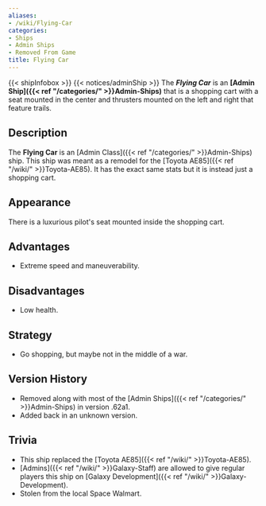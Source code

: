 ```yaml
---
aliases:
- /wiki/Flying-Car
categories:
- Ships
- Admin Ships
- Removed From Game
title: Flying Car
---
```


{{< shipInfobox >}} {{< notices/adminShip >}} The **_Flying Car_** is an **[Admin Ship]({{< ref "/categories/" >}}Admin-Ships)** that is a shopping cart with a seat mounted in the center and thrusters mounted on the left and right that feature trails. 

## Description

The **Flying Car** is an [Admin Class]({{< ref "/categories/" >}}Admin-Ships) ship. This ship was meant as a remodel for the [Toyota AE85]({{< ref "/wiki/" >}}Toyota-AE85). It has the exact same stats but it is instead just a shopping cart.

## Appearance

There is a luxurious pilot's seat mounted inside the shopping cart.

## Advantages

- Extreme speed and maneuverability.

## Disadvantages

- Low health.

## Strategy

- Go shopping, but maybe not in the middle of a war.

## Version History 

- Removed along with most of the [Admin Ships]({{< ref "/categories/" >}}Admin-Ships) in version .62a1.
- Added back in an unknown version.

## Trivia

- This ship replaced the [Toyota AE85]({{< ref "/wiki/" >}}Toyota-AE85).
- [Admins]({{< ref "/wiki/" >}}Galaxy-Staff) are allowed to give regular players this ship on [Galaxy Development]({{< ref "/wiki/" >}}Galaxy-Development).
- Stolen from the local Space Walmart.